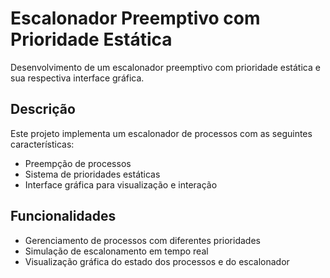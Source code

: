 # Escalonador Preemptivo com Prioridade Estática

Desenvolvimento de um escalonador preemptivo com prioridade estática e sua respectiva interface gráfica.

## Descrição

Este projeto implementa um escalonador de processos com as seguintes características:
- Preempção de processos
- Sistema de prioridades estáticas
- Interface gráfica para visualização e interação

## Funcionalidades

- Gerenciamento de processos com diferentes prioridades
- Simulação de escalonamento em tempo real
- Visualização gráfica do estado dos processos e do escalonador